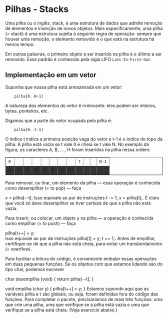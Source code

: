 # Pilhas - Stacks

Uma pilha ou o inglês, stack, é uma estrutura de dados que admite remoção de elementos e inserção de novos objetos.  Mais especificamente, uma  pilha (= stack)  é uma estrutura sujeita à seguinte regra de operação:  sempre que houver uma remoção, o elemento removido é o que está na estrutura há menos tempo.

Em outras palavras, o primeiro objeto a ser inserido na pilha é o último a ser removido. Esse padrão é conhecido pela sigla LIFO `Last-In-First-Out`.

## Implementação em um vetor

Suponha que nossa pilha está armazenada em um vetor:

        pilha[0..N-1]

A natureza dos elementos do vetor é irrelevante: eles podem ser inteiros, bytes, ponteiros, etc.

Digamos que a parte do vetor ocupada pela pilha é:

        pilha[0..t-1]

O índice t indica a primeira posição vaga do vetor e t-1 é o índice do topo da pilha.  A pilha está vazia se t vale 0 e cheia se t vale N.  No exemplo da figura, os caracteres A, B, … , H foram inseridos na pilha nessa ordem:

<table class="myarray" border="1" style="size: 400px;">
<tbody><tr class="indices">
   <td><kbd>0</kbd>
   </td><td>&nbsp;
   </td><td>&nbsp;
   </td><td>&nbsp;
   </td><td>&nbsp;
   </td><td>&nbsp;
   </td><td>&nbsp;
   </td><td>&nbsp;
   </td><td><kbd>t</kbd>
   </td><td>&nbsp;
   </td><td>&nbsp;
   </td><td><kbd>N-1</kbd>
</td></tr><tr class="boxes" style="background-color: #333;">
   <td class="mag">A
   </td><td class="mag">B
   </td><td class="mag">C
   </td><td class="mag">D
   </td><td class="mag">E
   </td><td class="mag">F
   </td><td class="mag">G
   </td><td class="mag">H
   </td><td class="gry">&nbsp;
   </td><td class="gry">&nbsp;
   </td><td class="gry">&nbsp;
   </td><td class="gry">&nbsp;
</td></tr></tbody></table>


Para remover, ou tirar, um elemento da pilha — essa operação é conhecida como desempilhar (= to pop) — faça

   x = pilha[--t];
Isso equivale ao par de instruções  t -= 1;  x = pilha[t];.  É claro que você só deve desempilhar se tiver certeza de que a pilha não está vazia.

Para inserir, ou colocar, um objeto y na pilha — a operação é conhecida como empilhar (= to push) — faça

   pilha[t++] = y;  
Isso equivale ao par de instruções  pilha[t] = y;  t += 1;.  Antes de empilhar, certifique-se de que a pilha não está cheia, para evitar um transbordamento (= overflow). 

Para facilitar a leitura do código, é conveniente embalar essas operações em duas pequenas funções. Se os objetos com que estamos lidando são do tipo char, podemos escrever

char desempilha (void) {
   return pilha[--t];
}

void empilha (char y) {
   pilha[t++] = y;
}
Estamos supondo aqui que as variáveis pilha e t são globais, ou seja, foram definidas fora do código das funções.  Para completar o pacote, precisaríamos de mais três funções: uma que crie uma pilha, uma que verifique se a pilha está vazia e uma que verifique se a pilha está cheia. (Veja exercício abaixo.)